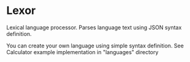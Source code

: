 # Lexor
Lexical language processor. Parses language text using JSON syntax definition.

You can create your own language using simple syntax definition.
See Calculator example implementation in "languages" directory
